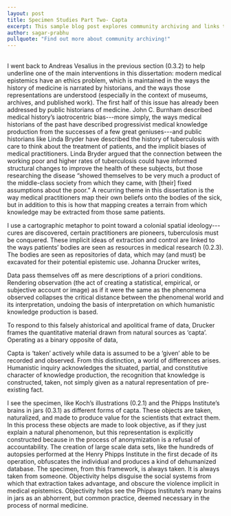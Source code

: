 ```yaml
---
layout: post
title: Specimen Studies Part Two- Capta
excerpt: This sample blog post explores community archiving and links to a few example community-archive sites
author: sagar-prabhu
pullquote: "Find out more about community archiving!"
---
```


<br>
I went back to Andreas Vesalius in the previous section (0.3.2) to help underline one of the main interventions in this dissertation: modern medical epistemics have an ethics problem, which is maintained in the ways the history of medicine is narrated by historians, and the ways those representations are understood (especially in the context of museums, archives, and published work). The first half of this issue has already been addressed by public historians of medicine. John C. Burnham described medical history’s iaotrocentric bias---more simply, the ways medical historians of the past have described progressivist medical knowledge production from the successes of a few great geniuses---and public historians like Linda Bryder have described the history of tuberculosis with care to think about the treatment of patients, and the implicit biases of medical practitioners. Linda Bryder argued that the connection between the working poor and higher rates of tuberculosis could have informed structural changes to improve the health of these subjects, but those researching the disease “showed themselves to be very much a product of the middle-class society from which they came, with [their] fixed assumptions about the poor.” A recurring theme in this dissertation is the way medical practitioners map their own beliefs onto the bodies of the sick, but in addition to this is how that mapping creates a terrain from which knowledge may be extracted from those same patients.

I use a cartographic metaphor to point toward a colonial spatial ideology---cures are discovered, certain practitioners are pioneers, tuberculosis must be conquered. These implicit ideas of extraction and control are linked to the ways patients’ bodies are seen as resources in medical research (0.2.3). The bodies are seen as repositories of data, which may (and must) be excavated for their potential epistemic use. Johanna Drucker writes,

Data pass themselves off as mere descriptions of a priori conditions. Rendering observation (the act of creating a statistical, empirical, or subjective account or image) as if it were the same as the phenomena observed collapses the critical distance between the phenomenal world and its interpretation, undoing the basis of interpretation on which humanistic knowledge production is based.

To respond to this falsely ahistorical and apolitical frame of data, Drucker frames the quantitative material drawn from natural sources as ‘capta’. Operating as a binary opposite of data,

Capta is ‘taken’ actively while data is assumed to be a ‘given’ able to be recorded and observed. From this distinction, a world of differences arises. Humanistic inquiry acknowledges the situated, partial, and constitutive character of knowledge production, the recognition that knowledge is constructed, taken, not simply given as a natural representation of pre-existing fact.

I see the specimen, like Koch’s illustrations (0.2.1) and the Phipps Institute’s brains in jars (0.3.1) as different forms of capta. These objects are taken, naturalized, and made to produce value for the scientists that extract them. In this process these objects are made to look objective, as if they just explain a natural phenomenon, but this representation is explicitly constructed because in the process of anonymization is a refusal of accountability. The creation of large scale data sets, like the hundreds of autopsies performed at the Henry Phipps Institute in the first decade of its operation, obfuscates the individual and produces a kind of dehumanized database. The specimen, from this framework, is always taken. It is always taken from someone. Objectivity helps disguise the social systems from which that extraction takes advantage, and obscure the violence implicit in medical epistemics. Objectivity helps see the Phipps Institute’s many brains in jars as an abhorrent, but common practice, deemed necessary in the process of normal medicine.

